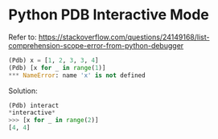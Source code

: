 # Python PDB Interactive Mode

Refer to: https://stackoverflow.com/questions/24149168/list-comprehension-scope-error-from-python-debugger

```py
(Pdb) x = [1, 2, 3, 3, 4]
(Pdb) [x for _ in range(1)]
*** NameError: name 'x' is not defined
```

Solution:
```py
(Pdb) interact
*interactive*
>>> [x for _ in range(2)]
[4, 4]
```
